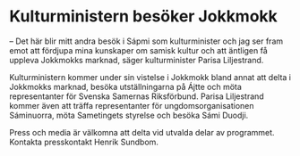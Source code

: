 # Kulturministern besöker Jokkmokk

– Det här blir mitt andra besök i Sápmi som kulturminister och jag ser fram emot att fördjupa mina kunskaper om samisk kultur och att äntligen få uppleva Jokkmokks marknad, säger kulturminister Parisa Liljestrand.

Kulturministern kommer under sin vistelse i Jokkmokk bland annat att delta i Jokkmokks marknad, besöka utställningarna på Ájtte och möta representanter för Svenska Samernas Riksförbund. Parisa Liljestrand kommer även att träffa representanter för ungdomsorganisationen Sáminuorra, möta Sametingets styrelse och besöka Sámi Duodji.

Press och media är välkomna att delta vid utvalda delar av programmet. Kontakta presskontakt Henrik Sundbom.
